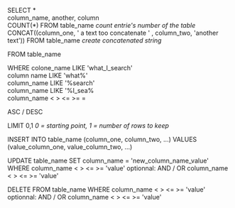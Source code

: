 
SELECT  *   
        column_name, another, column    
        COUNT(\*) FROM table_name *count entrie's number of the table*  
        CONCAT((column_one, ' a text too concatenate ' , column_two, 'another text')) FROM table_name *create concatenated string*

FROM    table_name

WHERE   colone_name LIKE 'what_I_search'    
        column name LIKE 'what%'    
        column_name LIKE '%search'  
        column_name LIKE '%I_sea%   
        column_name < > <= >= =     

ASC / DESC  

LIMIT 0,1  *0 = starting point, 1 = number of rows to keep* 

INSERT INTO table_name (column_one, column_two, ...) VALUES (value_column_one, value_column_two, ...)

UPDATE table_name 
SET column_name = 'new_column_name_value'
WHERE column_name < > <= >= 'value' 
optionnal: AND / OR column_name < > <= >= 'value'

DELETE FROM table_name
WHERE column_name < > <= >= 'value'
optionnal: AND / OR column_name < > <= >= 'value'